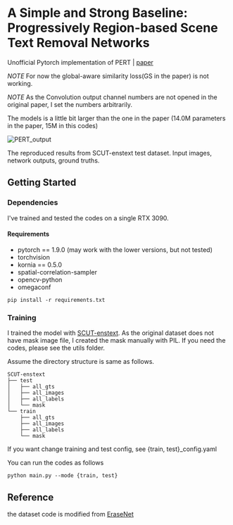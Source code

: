 # A Simple and Strong Baseline: Progressively Region-based Scene Text Removal Networks

Unofficial Pytorch implementation of PERT | [paper](https://arxiv.org/pdf/2106.13029.pdf)

*NOTE* For now the global-aware similarity loss(GS in the paper) is not working.

*NOTE* As the Convolution output channel numbers are not opened in the original paper, I set the numbers arbitrarily.

The models is a little bit larger than the one in the paper (14.0M parameters in the paper, 15M in this codes)

![PERT_output](https://user-images.githubusercontent.com/25279765/128654640-46adae94-7103-4ca9-bac9-dfe9d62395ec.jpg)


The reproduced results from SCUT-enstext test dataset. Input images, network outputs, ground truths.

## Getting Started

### Dependencies

I've trained and tested the codes on a single RTX 3090.

#### Requirements
- pytorch == 1.9.0 (may work with the lower versions, but not tested)
- torchvision
- kornia == 0.5.0
- spatial-correlation-sampler
- opencv-python
- omegaconf

```
pip install -r requirements.txt
```

### Training

I trained the model with [SCUT-enstext](https://github.com/HCIILAB/SCUT-EnsText). As the original dataset does not have mask image file, I created the mask manually with PIL. If you need the codes, please see the utils folder.

Assume the directory structure is same as follows.

```
SCUT-enstext
├── test
│   ├── all_gts
│   ├── all_images
│   ├── all_labels
│   └── mask
└── train
    ├── all_gts
    ├── all_images
    ├── all_labels
    └── mask
```

If you want change training and test config, see {train, test}_config.yaml

You can run the codes as follows

```
python main.py --mode {train, test}
```

## Reference

the dataset code is modified from [EraseNet](https://github.com/lcy0604/EraseNet)